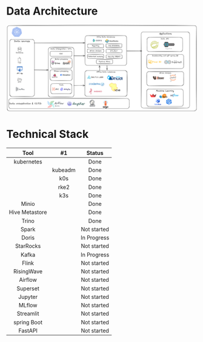 # Data Architecture

![Architecture](./architecture.png)

# Technical Stack

| Tool               | #1      | Status        |
| :---:              | :---:   | :---:         |
| kubernetes         |         | Done          |
|                    | kubeadm | Done          |
|                    | k0s     | Done          |
|                    | rke2    | Done          |
|                    | k3s     | Done          |
| Minio              |         | Done          |
| Hive Metastore     |         | Done          |
| Trino              |         | Done          |
| Spark              |         | Not started   |
| Doris              |         | In Progress   |
| StarRocks          |         | Not started   |
| Kafka              |         | In Progress   |
| Flink              |         | Not started   |
| RisingWave         |         | Not started   |
| Airflow            |         | Not started   |
| Superset           |         | Not started   |
| Jupyter            |         | Not started   |
| MLflow             |         | Not started   |
| Streamlit          |         | Not started   |
| spring Boot        |         | Not started   |
| FastAPI            |         | Not started   |





